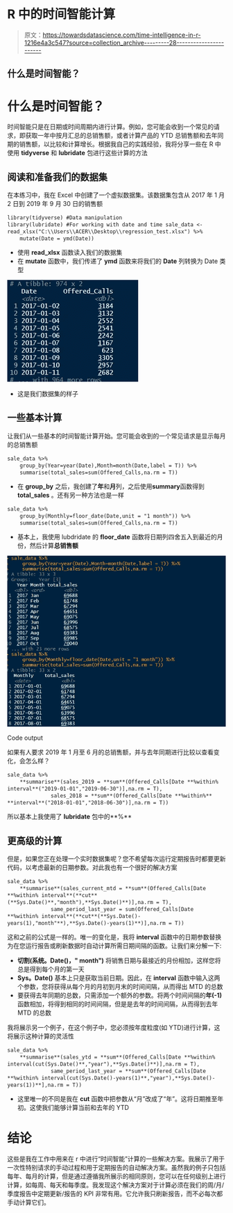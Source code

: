 # R 中的时间智能计算

> 原文：<https://towardsdatascience.com/time-intelligence-in-r-1216e4a3c547?source=collection_archive---------28----------------------->

## 什么是时间智能？

# 什么是时间智能？

时间智能只是在日期或时间周期内进行计算。例如，您可能会收到一个常见的请求，即获取一年中按月汇总的总销售额，或者计算产品的 YTD 总销售额和去年同期的销售额，以比较和计算增长。根据我自己的实践经验，我将分享一些在 R 中使用 **tidyverse** 和 **lubridate** 包进行这些计算的方法

## 阅读和准备我们的数据集

在本练习中，我在 Excel 中创建了一个虚拟数据集。该数据集包含从 2017 年 1 月 2 日到 2019 年 9 月 30 日的销售额

```
library(tidyverse) #Data manipulation
library(lubridate) #For working with date and time sale_data <- read_xlsx("C:\\Users\\ACER\\Desktop\\regression_test.xlsx") %>% 
    mutate(Date = ymd(Date))
```

*   使用 **read_xlsx** 函数读入我们的数据集
*   在 **mutate** 函数中，我们传递了 **ymd** 函数来将我们的 **Date** 列转换为 Date 类型

![](img/fc7ac28d7cd840f607e79025866fa0e7.png)

*   这是我们数据集的样子

## 一些基本计算

让我们从一些基本的时间智能计算开始。您可能会收到的一个常见请求是显示每月的总销售额

```
sale_data %>% 
    group_by(Year=year(Date),Month=month(Date,label = T)) %>% 
    summarise(total_sales=sum(Offered_Calls,na.rm = T))
```

*   在 **group_by** 之后，我创建了**年**和**月**列，之后使用**summary**函数得到 **total_sales** 。还有另一种方法也是一样

```
sale_data %>% 
    group_by(Monthly=floor_date(Date,unit = "1 month")) %>% 
    summarise(total_sales=sum(Offered_Calls,na.rm = T))
```

*   基本上，我使用 lubdridate 的 **floor_date** 函数将日期列四舍五入到最近的月份，然后计算**总销售额**

![](img/28a96536ca679467e33afece159cae8d.png)

Code output

如果有人要求 2019 年 1 月至 6 月的总销售额，并与去年同期进行比较以查看变化，会怎么样？

```
sale_data %>%
    **summarise**(sales_2019 = **sum**(Offered_Calls[Date **%within% interval**("2019-01-01","2019-06-30")],na.rm = T),
              sales_2018 = **sum**(Offered_Calls[Date **%within%** **interval**("2018-01-01","2018-06-30")],na.rm = T))
```

所以基本上我使用了 **lubridate** 包中的**%**

## 更高级的计算

但是，如果您正在处理一个实时数据集呢？您不希望每次运行定期报告时都要更新代码，以考虑最新的日期参数。对此我也有一个很好的解决方案

```
sale_data %>%
    **summarise**(sales_current_mtd = **sum**(Offered_Calls[Date **%within% interval**(**cut**(**Sys.Date()**,"month"),**Sys.Date()**)],na.rm = T),
              same_period_last_year = sum(Offered_Calls[Date **%within% interval**(**cut**(**Sys.Date()-years(1),"month"**),**Sys.Date()-years(1)**)],na.rm = T))
```

这和之前的公式是一样的。唯一的变化是，我将 **interval** 函数中的日期参数替换为在您运行报告或刷新数据时自动计算所需日期间隔的函数。让我们来分解一下:

*   **切割(系统。Date()，" month")** 将销售日期与最接近的月份相加，这样您将总是得到每个月的第一天
*   **Sys。Date()** 基本上只是获取当前日期。因此，在 **interval** 函数中输入这两个参数，您将获得从每个月的月初到月末的时间间隔，从而得出 MTD 的总数
*   要获得去年同期的总数，只需添加一个额外的参数。将两个时间间隔的**年(-1)** 函数相加，将得到相同的时间间隔，但是是去年的时间间隔，从而得到去年 MTD 的总数

我将展示另一个例子，在这个例子中，您必须按年度粒度(如 YTD)进行计算，这将展示这种计算的灵活性

```
sale_data %>%
    **summarise**(sales_ytd = **sum**(Offered_Calls[Date **%within% interval(cut(Sys.Date()**,"year"),**Sys.Date()**)],na.rm = T),
              same_period_last_year = **sum**(Offered_Calls[Date **%within% interval(cut(Sys.Date()-years(1)**,"year"),**Sys.Date()-years(1))**],na.rm = T))
```

*   这里唯一的不同是我在 **cut** 函数中把参数从“月”改成了“年”。这将日期推至年初。这使我们能够计算当前和去年的 YTD

# 结论

这些是我在工作中用来在 r 中进行“时间智能”计算的一些解决方案。我展示了用于一次性特别请求的手动过程和用于定期报告的自动解决方案。虽然我的例子只包括每年、每月的计算，但是通过遵循我所展示的相同原则，您可以在任何级别上进行计算，如每周、每天和每季度。我发现这个解决方案对于计算必须在我们的周/月/季度报告中定期更新/报告的 KPI 非常有用。它允许我只刷新报告，而不必每次都手动计算它们。